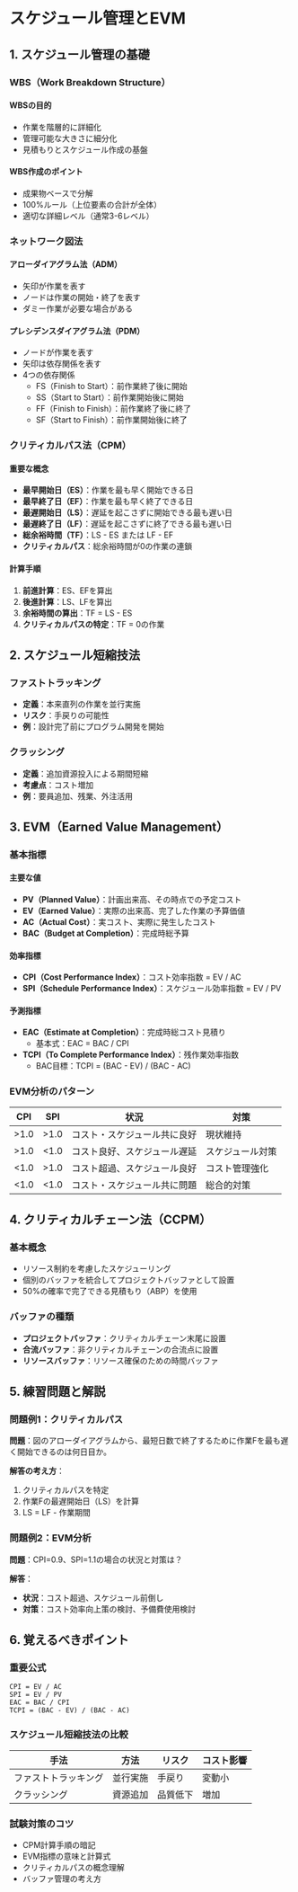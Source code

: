 # スケジュール管理とEVM

## 1. スケジュール管理の基礎

### WBS（Work Breakdown Structure）

#### WBSの目的

- 作業を階層的に詳細化
- 管理可能な大きさに細分化
- 見積もりとスケジュール作成の基盤

#### WBS作成のポイント

- 成果物ベースで分解
- 100%ルール（上位要素の合計が全体）
- 適切な詳細レベル（通常3-6レベル）

### ネットワーク図法

#### アローダイアグラム法（ADM）

- 矢印が作業を表す
- ノードは作業の開始・終了を表す
- ダミー作業が必要な場合がある

#### プレシデンスダイアグラム法（PDM）

- ノードが作業を表す
- 矢印は依存関係を表す
- 4つの依存関係
  - FS（Finish to Start）：前作業終了後に開始
  - SS（Start to Start）：前作業開始後に開始
  - FF（Finish to Finish）：前作業終了後に終了
  - SF（Start to Finish）：前作業開始後に終了

### クリティカルパス法（CPM）

#### 重要な概念

- **最早開始日（ES）**：作業を最も早く開始できる日
- **最早終了日（EF）**：作業を最も早く終了できる日
- **最遅開始日（LS）**：遅延を起こさずに開始できる最も遅い日
- **最遅終了日（LF）**：遅延を起こさずに終了できる最も遅い日
- **総余裕時間（TF）**：LS - ES または LF - EF
- **クリティカルパス**：総余裕時間が0の作業の連鎖

#### 計算手順

1. **前進計算**：ES、EFを算出
2. **後進計算**：LS、LFを算出
3. **余裕時間の算出**：TF = LS - ES
4. **クリティカルパスの特定**：TF = 0の作業

## 2. スケジュール短縮技法

### ファストトラッキング

- **定義**：本来直列の作業を並行実施
- **リスク**：手戻りの可能性
- **例**：設計完了前にプログラム開発を開始

### クラッシング

- **定義**：追加資源投入による期間短縮
- **考慮点**：コスト増加
- **例**：要員追加、残業、外注活用

## 3. EVM（Earned Value Management）

### 基本指標

#### 主要な値

- **PV（Planned Value）**：計画出来高、その時点での予定コスト
- **EV（Earned Value）**：実際の出来高、完了した作業の予算価値
- **AC（Actual Cost）**：実コスト、実際に発生したコスト
- **BAC（Budget at Completion）**：完成時総予算

#### 効率指標

- **CPI（Cost Performance Index）**：コスト効率指数 = EV / AC
- **SPI（Schedule Performance Index）**：スケジュール効率指数 = EV / PV

#### 予測指標

- **EAC（Estimate at Completion）**：完成時総コスト見積り
  - 基本式：EAC = BAC / CPI
- **TCPI（To Complete Performance Index）**：残作業効率指数
  - BAC目標：TCPI = (BAC - EV) / (BAC - AC)

### EVM分析のパターン

| CPI | SPI | 状況 | 対策 |
|-----|-----|------|------|
| >1.0 | >1.0 | コスト・スケジュール共に良好 | 現状維持 |
| >1.0 | <1.0 | コスト良好、スケジュール遅延 | スケジュール対策 |
| <1.0 | >1.0 | コスト超過、スケジュール良好 | コスト管理強化 |
| <1.0 | <1.0 | コスト・スケジュール共に問題 | 総合的対策 |

## 4. クリティカルチェーン法（CCPM）

### 基本概念

- リソース制約を考慮したスケジューリング
- 個別のバッファを統合してプロジェクトバッファとして設置
- 50%の確率で完了できる見積もり（ABP）を使用

### バッファの種類

- **プロジェクトバッファ**：クリティカルチェーン末尾に設置
- **合流バッファ**：非クリティカルチェーンの合流点に設置
- **リソースバッファ**：リソース確保のための時間バッファ

## 5. 練習問題と解説

### 問題例1：クリティカルパス

**問題**：図のアローダイアグラムから、最短日数で終了するために作業Fを最も遅く開始できるのは何日目か。

**解答の考え方**：

1. クリティカルパスを特定
2. 作業Fの最遅開始日（LS）を計算
3. LS = LF - 作業期間

### 問題例2：EVM分析

**問題**：CPI=0.9、SPI=1.1の場合の状況と対策は？

**解答**：

- **状況**：コスト超過、スケジュール前倒し
- **対策**：コスト効率向上策の検討、予備費使用検討

## 6. 覚えるべきポイント

### 重要公式

```text
CPI = EV / AC
SPI = EV / PV
EAC = BAC / CPI
TCPI = (BAC - EV) / (BAC - AC)
```

### スケジュール短縮技法の比較

| 手法 | 方法 | リスク | コスト影響 |
|------|------|--------|-----------|
| ファストトラッキング | 並行実施 | 手戻り | 変動小 |
| クラッシング | 資源追加 | 品質低下 | 増加 |

### 試験対策のコツ

- CPM計算手順の暗記
- EVM指標の意味と計算式
- クリティカルパスの概念理解
- バッファ管理の考え方
